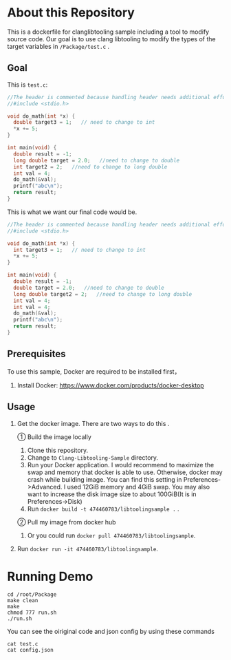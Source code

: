 # About this Repository
This is a dockerfile for clanglibtooling sample including a tool to modify source code. Our goal is to use clang libtooling to modify the types of the target variables in `/Package/test.c` . 

Goal
-------------------------------------- 
This is `test.c`:

```c++
//The header is commented because handling header needs additional effort.
//#include <stdio.h>

void do_math(int *x) {
  double target3 = 1;   // need to change to int
  *x += 5;
}

int main(void) {
  double result = -1;
  long double target = 2.0;   //need to change to double
  int target2 = 2;   //need to change to long double
  int val = 4;
  do_math(&val);
  printf("abc\n");
  return result;
}
```

This is what we want our final code would be.

```c++
//The header is commented because handling header needs additional effort.
//#include <stdio.h>

void do_math(int *x) {
  int target3 = 1;   // need to change to int
  *x += 5;
}

int main(void) {
  double result = -1;
  double target = 2.0;   //need to change to double
  long double target2 = 2;   //need to change to long double
  int val = 4;
  int val = 4;
  do_math(&val);
  printf("abc\n");
  return result;
}
```

Prerequisites  
---------------------------------------  
To use this sample, Docker are required to be installed first，  
1. Install Docker: https://www.docker.com/products/docker-desktop

Usage  
--------------------------------------  
1. Get the docker image. There are two ways to do this .<br/> 

   ① Build the image locally
      1.  Clone this repository. <br/>
      2.  Change to `Clang-Libtooling-Sample` directory. <br/>
      3.  Run your Docker application. I would recommend to maximize the swap and memory that docker is able to use.        Otherwise, docker may crash while building image. You can find this setting in Preferences->Advanced. I used 12GiB memory and 4GiB swap. You may also want to increase the disk image size to about 100GiB(It is in Preferences->Disk) <br/>
      4.  Run `docker build -t 474460783/libtoolingsample .` . <br/>
   
   ② Pull my image from docker hub
      1. Or you could run `docker pull 474460783/libtoolingsample`. <br/>

2. Run `docker run -it 474460783/libtoolingsample`.

# Running Demo

```
cd /root/Package
make clean
make
chmod 777 run.sh
./run.sh
```

You can see the oiriginal code and json config by using these commands
```
cat test.c
cat config.json
```


